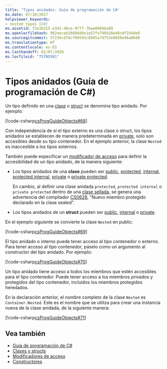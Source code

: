 ```yaml
---
title: 'Tipos anidados: Guía de programación de C#'
ms.date: 07/10/2017
helpviewer_keywords:
- nested types [C#]
ms.assetid: f2e1b315-e3d1-48ce-977f-7bae0960ba99
ms.openlocfilehash: 982eeceb2088dd6e1e57fe796b38e46c0f2d4de8
ms.sourcegitcommit: 5f236cd78cf09593c8945a7d753e0850e96a0b80
ms.translationtype: HT
ms.contentlocale: es-ES
ms.lasthandoff: 01/07/2020
ms.locfileid: "75705501"
---
```

# <a name="nested-types-c-programming-guide"></a>Tipos anidados (Guía de programación de C#)
Un tipo definido en una [clase](../../language-reference/keywords/class.md) o [struct](../../language-reference/keywords/struct.md) se denomina tipo anidado. Por ejemplo:  
  
 [!code-csharp[csProgGuideObjects#68](~/samples/snippets/csharp/VS_Snippets_VBCSharp/csProgGuideObjects/CS/Objects.cs#68)]  
  
Con independencia de si el tipo externo es una clase o struct, los tipos anidados se establecen de manera predeterminada en [private](../../language-reference/keywords/private.md), solo son accesibles desde su tipo contenedor. En el ejemplo anterior, la clase `Nested` es inaccesible a los tipos externos. 

También puede especificar un [modificador de acceso](../../language-reference/keywords/access-modifiers.md) para definir la accesibilidad de un tipo anidado, de la manera siguiente:

- Los tipos anidados de una **clase** pueden ser [public](../../language-reference/keywords/public.md), [protected](../../language-reference/keywords/protected.md), [internal](../../language-reference/keywords/internal.md), [protected internal](../../language-reference/keywords/protected-internal.md), [private](../../language-reference/keywords/private.md) o [private protected](../../language-reference/keywords/private-protected.md). 

   En cambio, al definir una clase anidada `protected`, `protected internal` o `private protected` dentro de una [clase sellada](../../language-reference/keywords/sealed.md), se genera una advertencia del compilador [CS0628](../../misc/cs0628.md), "Nuevo miembro protegido declarado en la clase sealed".
  
- Los tipos anidados de un **struct** pueden ser [public](../../language-reference/keywords/public.md), [internal](../../language-reference/keywords/internal.md) o [private](../../language-reference/keywords/private.md).
  
En el ejemplo siguiente se convierte la clase `Nested` en public:
  
 [!code-csharp[csProgGuideObjects#69](~/samples/snippets/csharp/VS_Snippets_VBCSharp/csProgGuideObjects/CS/Objects.cs#69)]  
  
 El tipo anidado o interno puede tener acceso al tipo contenedor o externo. Para tener acceso al tipo contenedor, páselo como un argumento al constructor del tipo anidado. Por ejemplo:  
  
 [!code-csharp[csProgGuideObjects#70](~/samples/snippets/csharp/VS_Snippets_VBCSharp/csProgGuideObjects/CS/Objects.cs#70)]  
  
 Un tipo anidado tiene acceso a todos los miembros que estén accesibles para el tipo contenedor. Puede tener acceso a los miembros privados y protegidos del tipo contenedor, incluidos los miembros protegidos heredados.  
  
 En la declaración anterior, el nombre completo de la clase `Nested` es `Container.Nested`. Este es el nombre que se utiliza para crear una instancia nueva de la clase anidada, de la siguiente manera:  
  
 [!code-csharp[csProgGuideObjects#71](~/samples/snippets/csharp/VS_Snippets_VBCSharp/csProgGuideObjects/CS/Objects.cs#71)]  
  
## <a name="see-also"></a>Vea también

- [Guía de programación de C#](../index.md)
- [Clases y structs](./index.md)
- [Modificadores de acceso](./access-modifiers.md)
- [Constructores](./constructors.md)

